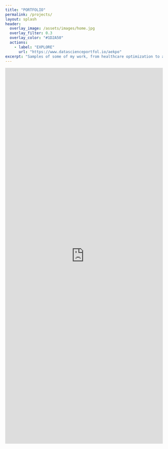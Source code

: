 ```yaml
---
title: "PORTFOLIO"
permalink: /projects/
layout: splash
header:
  overlay_image: /assets/images/home.jpg
  overlay_filter: 0.3
  overlay_color: "#1D2A50"
  actions:
    - label: "EXPLORE"
      url: "https://www.datascienceportfol.io/aekpo"
excerpt: "Samples of some of my work, from healthcare optimization to automation and social impact analytics."
---
```


<iframe src="https://www.datascienceportfol.io/aekpo" width="100%" height="1200" style="border: none;"></iframe>
